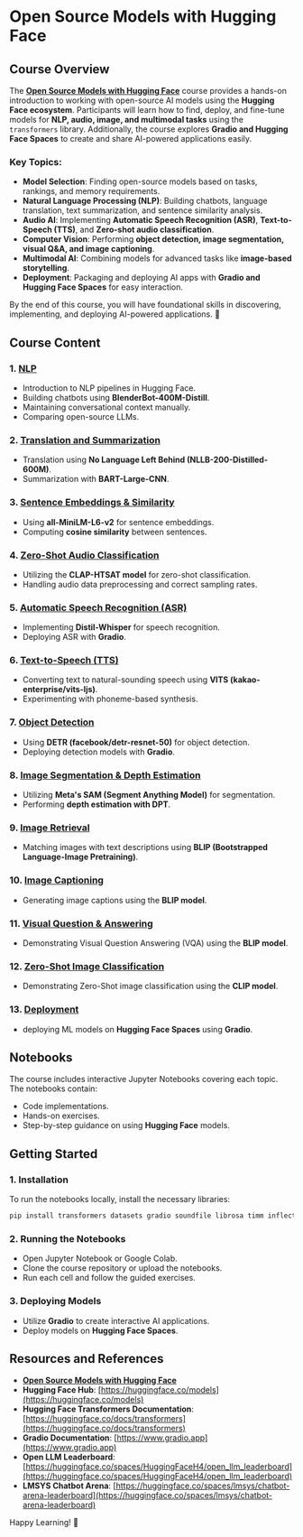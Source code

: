 # Open Source Models with Hugging Face

## Course Overview

The [**Open Source Models with Hugging Face**](https://www.deeplearning.ai/short-courses/open-source-models-hugging-face/) course provides a hands-on introduction to working with open-source AI models using the **Hugging Face ecosystem**. Participants will learn how to find, deploy, and fine-tune models for **NLP, audio, image, and multimodal tasks** using the `transformers` library. Additionally, the course explores **Gradio and Hugging Face Spaces** to create and share AI-powered applications easily.

### Key Topics:
- **Model Selection**: Finding open-source models based on tasks, rankings, and memory requirements.
- **Natural Language Processing (NLP)**: Building chatbots, language translation, text summarization, and sentence similarity analysis.
- **Audio AI**: Implementing **Automatic Speech Recognition (ASR)**, **Text-to-Speech (TTS)**, and **Zero-shot audio classification**.
- **Computer Vision**: Performing **object detection, image segmentation, visual Q&A, and image captioning**.
- **Multimodal AI**: Combining models for advanced tasks like **image-based storytelling**.
- **Deployment**: Packaging and deploying AI apps with **Gradio and Hugging Face Spaces** for easy interaction.

By the end of this course, you will have foundational skills in discovering, implementing, and deploying AI-powered applications. 🚀


## Course Content

### 1. [**NLP**]()
- Introduction to NLP pipelines in Hugging Face.
- Building chatbots using **BlenderBot-400M-Distill**.
- Maintaining conversational context manually.
- Comparing open-source LLMs.

### 2. [**Translation and Summarization**]()
- Translation using **No Language Left Behind (NLLB-200-Distilled-600M)**.
- Summarization with **BART-Large-CNN**.

### 3. [**Sentence Embeddings & Similarity**]()
- Using **all-MiniLM-L6-v2** for sentence embeddings.
- Computing **cosine similarity** between sentences.

### 4. [**Zero-Shot Audio Classification**]()
- Utilizing the **CLAP-HTSAT model** for zero-shot classification.
- Handling audio data preprocessing and correct sampling rates.

### 5. [**Automatic Speech Recognition (ASR)**]()
- Implementing **Distil-Whisper** for speech recognition.
- Deploying ASR with **Gradio**.

### 6. [**Text-to-Speech (TTS)**]()
- Converting text to natural-sounding speech using **VITS (kakao-enterprise/vits-ljs)**.
- Experimenting with phoneme-based synthesis.

### 7. [**Object Detection**]()
- Using **DETR (facebook/detr-resnet-50)** for object detection.
- Deploying detection models with **Gradio**.

### 8. [**Image Segmentation & Depth Estimation**]()
- Utilizing **Meta's SAM (Segment Anything Model)** for segmentation.
- Performing **depth estimation with DPT**.

### 9. [**Image Retrieval**]()
- Matching images with text descriptions using **BLIP (Bootstrapped Language-Image Pretraining)**.

### 10. [**Image Captioning**]()
- Generating image captions using the **BLIP model**.

### 11. [**Visual Question & Answering**]()
- Demonstrating Visual Question Answering (VQA) using the **BLIP model**.

### 12. [**Zero-Shot Image Classification**]()
- Demonstrating Zero-Shot image classification using the **CLIP model**.

### 13. [**Deployment**]()
- deploying ML models on **Hugging Face Spaces** using **Gradio**.


## Notebooks
The course includes interactive Jupyter Notebooks covering each topic. The notebooks contain:
- Code implementations.
- Hands-on exercises.
- Step-by-step guidance on using **Hugging Face** models.


## Getting Started

### 1. **Installation**
To run the notebooks locally, install the necessary libraries:
```bash
pip install transformers datasets gradio soundfile librosa timm inflect phonemizer sentence-transformers
```


### 2. **Running the Notebooks**
- Open Jupyter Notebook or Google Colab.
- Clone the course repository or upload the notebooks.
- Run each cell and follow the guided exercises.

### 3. **Deploying Models**
- Utilize **Gradio** to create interactive AI applications.
- Deploy models on **Hugging Face Spaces**.



## Resources and References
- [**Open Source Models with Hugging Face**](https://www.deeplearning.ai/short-courses/open-source-models-hugging-face/)
- **Hugging Face Hub**: [https://huggingface.co/models](https://huggingface.co/models)
- **Hugging Face Transformers Documentation**: [https://huggingface.co/docs/transformers](https://huggingface.co/docs/transformers)
- **Gradio Documentation**: [https://www.gradio.app](https://www.gradio.app)
- **Open LLM Leaderboard**: [https://huggingface.co/spaces/HuggingFaceH4/open_llm_leaderboard](https://huggingface.co/spaces/HuggingFaceH4/open_llm_leaderboard)
- **LMSYS Chatbot Arena**: [https://huggingface.co/spaces/lmsys/chatbot-arena-leaderboard](https://huggingface.co/spaces/lmsys/chatbot-arena-leaderboard)

Happy Learning! 🚀

